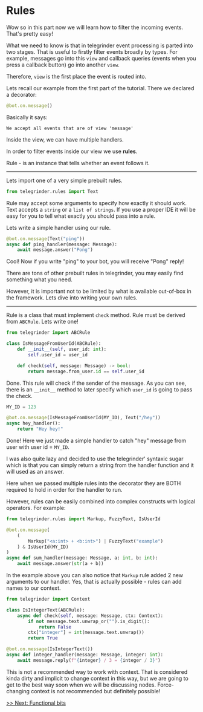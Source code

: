 # Rules

Wow so in this part now we will learn how to filter the incoming events. That's pretty easy!

What we need to know is that in telegrinder event processing is parted into two stages. That is useful to firstly filter events broadly by types. For example, messages go into this `view` and callback queries (events when you press a callback button) go into another `view`.

Therefore, `view` is the first place the event is routed into.

Lets recall our example from the first part of the tutorial. There we declared a decorator:

```python
@bot.on.message()
```

Basically it says:

```
We accept all events that are of view 'message'
```

Inside the view, we can have multiple handlers.

In order to filter events inside our view we use **rules**.

Rule - is an instance that tells whether an event follows it.

---

Lets import one of a very simple prebuilt rules.

```python
from telegrinder.rules import Text
```

Rule may accept some arguments to specify how exactly it should work. Text accepts a `string` or a `list of strings`. If you use a proper IDE it will be easy for you to tell what exactly you should pass into a rule.

Lets write a simple handler using our rule.

```python
@bot.on.message(Text("ping"))
async def ping_handler(message: Message):
    await message.answer("Pong")
```

Cool! Now if you write "ping" to your bot, you will receive "Pong" reply!

There are tons of other prebuilt rules in telegrinder, you may easily find something what you need.

However, it is important not to be limited by what is available out-of-box in the framework. Lets dive into writing your own rules.

---

Rule is a class that must implement `check` method. Rule must be derived from `ABCRule`. Lets write one!

```python
from telegrinder import ABCRule

class IsMessageFromUserId(ABCRule):
    def __init__(self, user_id: int):
        self.user_id = user_id

    def check(self, message: Message) -> bool:
        return message.from_user.id == self.user_id
```

Done. This rule will check if the sender of the message. As you can see, there is an `__init__` method to later specify which `user_id` is going to pass the check.

```python
MY_ID = 123

@bot.on.message(IsMessageFromUserId(MY_ID), Text("/hey"))
async hey_handler():
    return "Hey hey!"
```

Done! Here we just made a simple handler to catch "hey" message from user with user id = `MY_ID`.

I was also quite lazy and decided to use the telegrinder' syntaxic sugar which is that you can simply return a string from the handler function and it will used as an answer.

Here when we passed multiple rules into the decorator they are BOTH required to hold in order for the handler to run.

However, rules can be easily combined into complex constructs with logical operators. For example:

```python
from telegrinder.rules import Markup, FuzzyText, IsUserId

@bot.on.message(
    (
        Markup("<a:int> + <b:int>") | FuzzyText("example")
    ) & IsUserId(MY_ID)
)
async def sum_handler(message: Message, a: int, b: int):
    await message.answer(str(a + b))
```

In the example above you can also notice that `Markup` rule added 2 new arguments to our handler. Yes, that is actually possible - rules can add names to our context.

```python
from telegrinder import Context

class IsIntegerText(ABCRule):
    async def check(self, message: Message, ctx: Context):
        if not message.text.unwrap_or("").is_digit():
            return False
        ctx["integer"] = int(message.text.unwrap())
        return True

@bot.on.message(IsIntegerText())
async def integer_handler(message: Message, integer: int):
    await message.reply(f"{integer} / 3 = {integer / 3}")
```

This is not a recommended way to work with context. That is considered kinda dirty and implicit to change context in this way, but we are going to get to the best way soon when we will be discussing nodes. Force-changing context is not recommended but definitely possible!

[>> Next: Functional bits](3_functional_bits.md)
